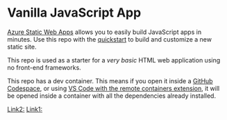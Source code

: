 # Vanilla JavaScript App

[Azure Static Web Apps](https://docs.microsoft.com/azure/static-web-apps/overview) allows you to easily build JavaScript apps in minutes. Use this repo with the [quickstart](https://docs.microsoft.com/azure/static-web-apps/getting-started?tabs=vanilla-javascript) to build and customize a new static site.

This repo is used as a starter for a _very basic_ HTML web application using no front-end frameworks.

This repo has a dev container. This means if you open it inside a [GitHub Codespace](https://github.com/features/codespaces), or using [VS Code with the remote containers extension](https://code.visualstudio.com/docs/remote/containers), it will be opened inside a container with all the dependencies already installed.

[Link2:](https://learn.microsoft.com/pt-pt/azure/static-web-apps/getting-started?tabs=vanilla-javascript)
[Link1:](https://learn.microsoft.com/pt-br/azure/static-web-apps/get-started-portal?tabs=vanilla-javascript&pivots=github&authuser=0)
